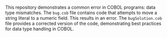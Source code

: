 This repository demonstrates a common error in COBOL programs: data type mismatches. The `bug.cob` file contains code that attempts to move a string literal to a numeric field. This results in an error. The `bugSolution.cob` file provides a corrected version of the code, demonstrating best practices for data type handling in COBOL.